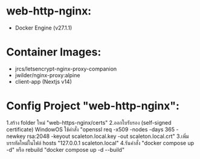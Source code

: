 # web-http-nginx:
- Docker Engine (v27.1.1)

# Container Images:
- jrcs/letsencrypt-nginx-proxy-companion
- jwilder/nginx-proxy:alpine
- client-app (Nextjs v14)

# Config Project "web-http-nginx":
1.สร้าง folder ใหม่ "web-https-nginx/certs"
2.ออกใบรับรอง (self-signed certificate) WindowOS ใช้คำสั่ง "openssl req -x509 -nodes -days 365 -newkey rsa:2048 -keyout scaleton.local.key -out scaleton.local.crt"
3.เพิ่มบรรทัดใหม่ในไฟล์ hosts "127.0.0.1 scaleton.local"
4.รันคำสั่ง "docker compose up -d" หรือ rebuild "docker compose up -d --build"